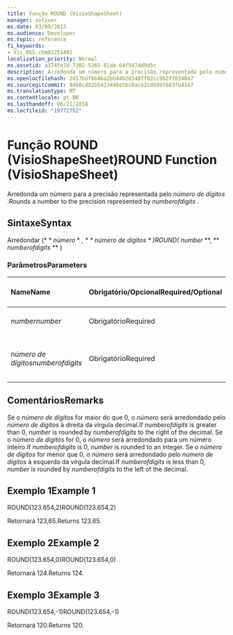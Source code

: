 ```yaml
---
title: Função ROUND (VisioShapeSheet)
manager: soliver
ms.date: 03/09/2015
ms.audience: Developer
ms.topic: reference
f1_keywords:
- Vis_DSS.chm82251491
localization_priority: Normal
ms.assetid: a374fe7d-7302-5365-81ab-64f5474d9d5c
description: Arredonda um número para a precisão representada pelo número de dígitos.
ms.openlocfilehash: 2457bdf6b46a2bb44b203497f02cc9b2ff034847
ms.sourcegitcommit: 9d60cd82b5413446e5bc8ace2cd689f683fb41a7
ms.translationtype: MT
ms.contentlocale: pt-BR
ms.lasthandoff: 06/21/2018
ms.locfileid: "19772752"
---
```

# <a name="round-function-visioshapesheet"></a><span data-ttu-id="106c3-103">Função ROUND (VisioShapeSheet)</span><span class="sxs-lookup"><span data-stu-id="106c3-103">ROUND Function (VisioShapeSheet)</span></span>

<span data-ttu-id="106c3-104">Arredonda um número para a precisão representada pelo *número de dígitos* .</span><span class="sxs-lookup"><span data-stu-id="106c3-104">Rounds a number to the precision represented by  *numberofdigits*  .</span></span> 
  
## <a name="syntax"></a><span data-ttu-id="106c3-105">Sintaxe</span><span class="sxs-lookup"><span data-stu-id="106c3-105">Syntax</span></span>

<span data-ttu-id="106c3-106">Arredondar (* * *número* * *, * * *número de dígitos* * *)</span><span class="sxs-lookup"><span data-stu-id="106c3-106">ROUND(** *number* **, ** *numberofdigits* ** )</span></span> 
  
### <a name="parameters"></a><span data-ttu-id="106c3-107">Parâmetros</span><span class="sxs-lookup"><span data-stu-id="106c3-107">Parameters</span></span>

|<span data-ttu-id="106c3-108">**Name**</span><span class="sxs-lookup"><span data-stu-id="106c3-108">**Name**</span></span>|<span data-ttu-id="106c3-109">**Obrigatório/Opcional**</span><span class="sxs-lookup"><span data-stu-id="106c3-109">**Required/Optional**</span></span>|<span data-ttu-id="106c3-110">**Tipo de dados**</span><span class="sxs-lookup"><span data-stu-id="106c3-110">**Data Type**</span></span>|<span data-ttu-id="106c3-111">**Descrição**</span><span class="sxs-lookup"><span data-stu-id="106c3-111">**Description**</span></span>|
|:-----|:-----|:-----|:-----|
| <span data-ttu-id="106c3-112">_number_</span><span class="sxs-lookup"><span data-stu-id="106c3-112">_number_</span></span> <br/> |<span data-ttu-id="106c3-113">Obrigatório</span><span class="sxs-lookup"><span data-stu-id="106c3-113">Required</span></span>  <br/> |<span data-ttu-id="106c3-114">**Número**</span><span class="sxs-lookup"><span data-stu-id="106c3-114">**Number**</span></span> <br/> |<span data-ttu-id="106c3-115">O número a ser arredondado.</span><span class="sxs-lookup"><span data-stu-id="106c3-115">The number to round off.</span></span>  <br/> |
| <span data-ttu-id="106c3-116">_número de dígitos_</span><span class="sxs-lookup"><span data-stu-id="106c3-116">_numberofdigits_</span></span> <br/> |<span data-ttu-id="106c3-117">Obrigatório</span><span class="sxs-lookup"><span data-stu-id="106c3-117">Required</span></span>  <br/> |<span data-ttu-id="106c3-118">**Número**</span><span class="sxs-lookup"><span data-stu-id="106c3-118">**Number**</span></span> <br/> |<span data-ttu-id="106c3-119">O número de casas decimais de precisão.</span><span class="sxs-lookup"><span data-stu-id="106c3-119">The number of decimal places of precision.</span></span>  <br/> |
   
## <a name="remarks"></a><span data-ttu-id="106c3-120">Comentários</span><span class="sxs-lookup"><span data-stu-id="106c3-120">Remarks</span></span>

<span data-ttu-id="106c3-121">Se o _número de dígitos_ for maior do que 0, o _número_ será arredondado pelo _número de dígitos_ à direita da vírgula decimal.</span><span class="sxs-lookup"><span data-stu-id="106c3-121">If  _numberofdigits_ is greater than 0,  _number_ is rounded by  _numberofdigits_ to the right of the decimal.</span></span> <span data-ttu-id="106c3-122">Se o _número de dígitos_ for 0, o _número_ será arredondado para um número inteiro.</span><span class="sxs-lookup"><span data-stu-id="106c3-122">If  _numberofdigits_ is 0,  _number_ is rounded to an integer.</span></span> <span data-ttu-id="106c3-123">Se o _número de dígitos_ for menor que 0, o _número_ será arredondado pelo _número de dígitos_ à esquerda da vírgula decimal.</span><span class="sxs-lookup"><span data-stu-id="106c3-123">If  _numberofdigits_ is less than 0,  _number_ is rounded by  _numberofdigits_ to the left of the decimal.</span></span> 
  
## <a name="example-1"></a><span data-ttu-id="106c3-124">Exemplo 1</span><span class="sxs-lookup"><span data-stu-id="106c3-124">Example 1</span></span>

<span data-ttu-id="106c3-125">ROUND(123.654,2)</span><span class="sxs-lookup"><span data-stu-id="106c3-125">ROUND(123.654,2)</span></span>
  
<span data-ttu-id="106c3-126">Retornará 123,65.</span><span class="sxs-lookup"><span data-stu-id="106c3-126">Returns 123.65.</span></span>
  
## <a name="example-2"></a><span data-ttu-id="106c3-127">Exemplo 2</span><span class="sxs-lookup"><span data-stu-id="106c3-127">Example 2</span></span>

<span data-ttu-id="106c3-128">ROUND(123.654,0)</span><span class="sxs-lookup"><span data-stu-id="106c3-128">ROUND(123.654,0)</span></span>
  
<span data-ttu-id="106c3-129">Retornará 124.</span><span class="sxs-lookup"><span data-stu-id="106c3-129">Returns 124.</span></span>
  
## <a name="example-3"></a><span data-ttu-id="106c3-130">Exemplo 3</span><span class="sxs-lookup"><span data-stu-id="106c3-130">Example 3</span></span>

<span data-ttu-id="106c3-131">ROUND(123.654,-1)</span><span class="sxs-lookup"><span data-stu-id="106c3-131">ROUND(123.654,-1)</span></span>
  
<span data-ttu-id="106c3-132">Retornará 120.</span><span class="sxs-lookup"><span data-stu-id="106c3-132">Returns 120.</span></span>
  

